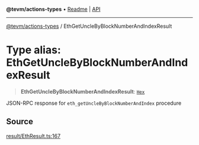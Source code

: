 **@tevm/actions-types** • [Readme](../README.md) \| [API](../globals.md)

***

[@tevm/actions-types](../README.md) / EthGetUncleByBlockNumberAndIndexResult

# Type alias: EthGetUncleByBlockNumberAndIndexResult

> **EthGetUncleByBlockNumberAndIndexResult**: [`Hex`](Hex.md)

JSON-RPC response for `eth_getUncleByBlockNumberAndIndex` procedure

## Source

[result/EthResult.ts:167](https://github.com/evmts/tevm-monorepo/blob/main/packages/actions-types/src/result/EthResult.ts#L167)
